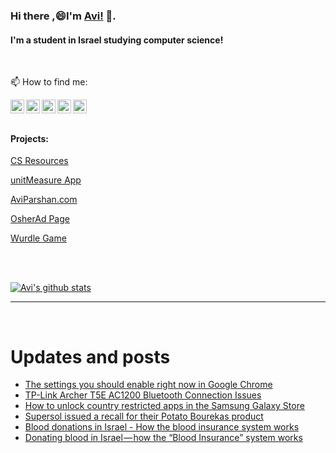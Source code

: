
<!--
**avipars/avipars** is a ✨ _special_ ✨ repository because its `README.md` (this file) appears on your GitHub profile.

Here are some ideas to get you started:

- 🔭 I’m currently working on ...
- 🌱 I’m currently learning ...
- 👯 I’m looking to collaborate on ...
- 🤔 I’m looking for help with ...
- 💬 Ask me about ...

- 😄 Pronouns: ...
- ⚡ Fun fact: ...
-->

### Hi there ,😄I'm [Avi!](https://www.aviparshan.com/?utm_source=ghb) 👋.  
#### I'm a student in Israel studying computer science!
<br/>

📫 How to find me:

<a href="https://twitter.com/aviinfinity"  target="_blank">
  <img align="left" alt="Twitter" width="22px" src="https://cdn.jsdelivr.net/npm/simple-icons@v3/icons/twitter.svg" />
</a>
<a href="https://www.linkedin.com/in/aviparshan/" target="_blank">
  <img align="left" alt="Linkedin" width="22px" src="https://cdn.jsdelivr.net/npm/simple-icons@v3/icons/linkedin.svg" />
</a>
<a href="https://www.instagram.com/aviparshan/"  target="_blank">
  <img align="left" alt="Instagram" width="22px" src="https://cdn.jsdelivr.net/npm/simple-icons@v3/icons/instagram.svg" />
</a>

<a href="https://stackoverflow.com/users/4276951/a-p"  target="_blank">
  <img align="left" alt="Stack Overflow" width="22px" src="https://cdn.jsdelivr.net/npm/simple-icons@v3/icons/stackoverflow.svg" />
</a>

<a href="https://www.youtube.com/channel/UCYzocrbgFApPAGhq7PAw9Gw"  target="_blank">
  <img align="left" alt="YouTube" width="22px" src="https://cdn.jsdelivr.net/npm/simple-icons@v3/icons/youtube.svg" />
</a>

<br />

<br />



#### Projects:

[CS Resources](https://cs.aviparshan.com/?utm_source=ghb)

[unitMeasure App](https://www.unitmeasure.xyz/?utm_source=ghb)

[AviParshan.com](https://www.aviparshan.com/?utm_source=ghb)

[OsherAd Page](https://aviparshan.com/OsherAd/?utm_source=ghb)

[Wurdle Game](https://avipars.github.io/WordleOSS/?utm_source=ghb)

<br /> 


<br />

[![Avi's github stats](https://github-readme-stats.vercel.app/api?username=avipars)](https://github.com/anuraghazra/github-readme-stats)


*************

<br />

# Updates and posts
<!-- BLOG-POST-LIST:START -->
- [The settings you should enable right now in Google Chrome](https://aviparshan.medium.com/the-settings-you-should-enable-right-now-in-google-chrome-608fcd9eded3?source=rss-aa2514e75b06------2)
- [TP-Link Archer T5E AC1200 Bluetooth Connection Issues](https://aviparshan.medium.com/tp-link-archer-t5e-ac1200-bluetooth-connection-issues-e87ceec974c7?source=rss-aa2514e75b06------2)
- [How to unlock country restricted apps in the Samsung Galaxy Store](https://medium.com/avi-parshan-studios/how-to-unlock-country-restricted-apps-in-the-samsung-galaxy-store-b9b0ca9e1d6c?source=rss-aa2514e75b06------2)
- [Supersol issued a recall for their Potato Bourekas product](http://sales.aviparshan.com/2023/01/supersol-issued-recall-for-their-potato.html)
- [Blood donations in Israel - How the blood insurance system works](http://sales.aviparshan.com/2023/01/blood-donations-in-israel-how-blood.html)
- [Donating blood in Israel — how the “Blood Insurance” system works](https://aviparshan.medium.com/donating-blood-in-israel-how-the-blood-insurance-system-works-a8fd43c0d76b?source=rss-aa2514e75b06------2)
<!-- BLOG-POST-LIST:END -->

